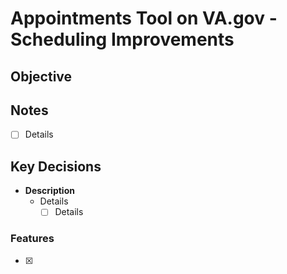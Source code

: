 # Appointments Tool on VA.gov - Scheduling Improvements

## Objective

## Notes

- [ ] Details

## Key Decisions


* **Description**
  - Details
    - [ ] Details
         
### Features
-  [X] 
